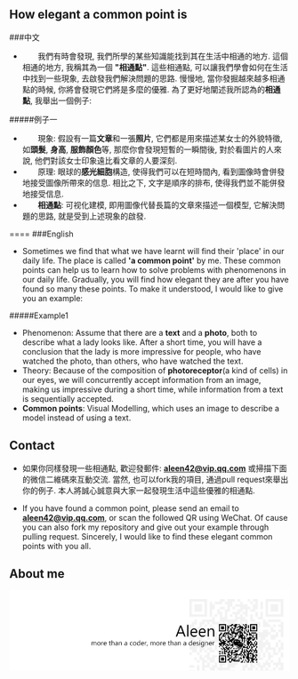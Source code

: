 ## How elegant a common point is
###中文
- &#160; &#160; &#160; &#160;我們有時會發現, 我們所學的某些知識能找到其在生活中相通的地方. 這個相通的地方, 我稱其為一個 **"相通點"**. 這些相通點, 可以讓我們學會如何在生活中找到一些現象, 去啟發我們解決問題的思路. 慢慢地, 當你發掘越來越多相通點的時候, 你將會發現它們將是多麼的優雅. 為了更好地闡述我所認為的**相通點**, 我舉出一個例子:

#####例子一
- &#160; &#160; &#160; &#160;現象: 假設有一篇**文章**和一張**照片**, 它們都是用來描述某女士的外貌特徵, 如**頭髮**, **身高**, **服飾顏色**等, 那麼你會發現短暫的一瞬間後, 對於看圖片的人來說, 他們對該女士印象遠比看文章的人要深刻. 
- &#160; &#160; &#160; &#160;原理: 眼球的**感光細胞**構造, 使得我們可以在短時間內, 看到圖像時會併發地接受圖像所帶來的信息. 相比之下, 文字是順序的排布, 使得我們並不能併發地接受信息.
- &#160; &#160; &#160; &#160;**相通點**: 可视化建模, 即用圖像代替長篇的文章來描述一個模型, 它解決問題的思路, 就是受到上述現象的啟發.

====
###English
- Sometimes we find that what we have learnt will find their 'place' in our daily life. The place is called **'a common point'** by me. These common points can help us to learn how to solve problems with phenomenons in our daily life. Gradually, you will find how elegant they are after you have found so many these points. To make it understood, I would like to give you an example:

#####Example1
- Phenomenon: Assume that there are a **text** and a **photo**, both to describe what a lady looks like. After a short time, you will have a conclusion that the lady is more impressive for people, who have watched the photo, than others, who have watched the text.
- Theory: Because of the composition of **photoreceptor**(a kind of cells) in our eyes, we will concurrently accept information from an image, making us impressive during a short time, while information from a text is sequentially accepted.
- **Common points**: Visual Modelling, which uses an image to describe a model instead of using a text.

## Contact 
- 如果你同樣發現一些相通點, 歡迎發郵件: **<aleen42@vip.qq.com>** 或掃描下面的微信二維碼來互動交流. 當然, 也可以fork我的項目, 通過pull request來舉出你的例子. 本人將誠心誠意與大家一起發現生活中這些優雅的相通點.

- If you have found a common point, please send an email to **<aleen42@vip.qq.com>**, or scan the followed QR using WeChat. Of cause you can also fork my repository and give out your example through pulling request. Sincerely, I would like to find these elegant common points with you all.

## About me
<a href="http://aleen42.github.io/" target="_blank" ><img src="./tail.gif"></a>